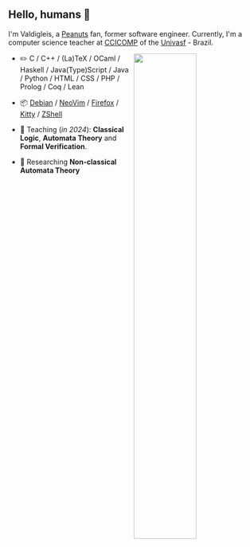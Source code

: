 ## Hello, humans 👋

<!--
**valdigleis/valdigleis** is a ✨ _special_ ✨ repository because its `README.md` (this file) appears on your GitHub profile.

Here are some ideas to get you started:

- 🔭 I’m currently working on ...
- 🌱 I’m currently learning ...
- 👯 I’m looking to collaborate on ...
- 🤔 I’m looking for help with ...
- 💬 Ask me about ...
- 📫 How to reach me: ...
- 😄 Pronouns: ...
- ⚡ Fun fact: ...
-->


I'm Valdigleis, a [Peanuts](https://www.peanuts.com/) fan, former software engineer. Currently, I'm a computer science teacher at [CCICOMP](https://portais.univasf.edu.br/ccicomp) of the [Univasf](https://www.univasf.edu.br) - Brazil.

<picture>
    <source media="(prefers-color-scheme: dark)" srcset="https://github-readme-stats-valdigleis.vercel.app/api?username=valdigleis&theme=dark&show_icons=true">
    <img align="right" width="50%" src="https://github-readme-stats-ouuan.vercel.app/api?username=valdigleis&show_icons=true">
</picture>

-   :pencil2: C / C++ / (La)TeX / OCaml / Haskell / Java(Type)Script / Java / Python / HTML / CSS / PHP / Prolog / Coq / Lean

-   :package: [Debian](https://debian.org) / [NeoVim](https://www.neovim.io/) / [Firefox](https://www.mozilla.org/firefox/) / [Kitty](https://sw.kovidgoyal.net/kitty/) / [ZShell](https://www.zsh.org/) 

-   :seedling: Teaching (*in 2024*): **Classical Logic**, **Automata Theory** and **Formal Verification**.

-   :telescope: Researching **Non-classical Automata Theory**

